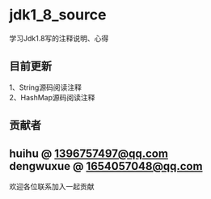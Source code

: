 # jdk1_8_source
学习Jdk1.8写的注释说明、心得

## 目前更新
1、String源码阅读注释 \
2、HashMap源码阅读注释 


## 贡献者
huihu @ 1396757497@qq.com \
dengwuxue @ 1654057048@qq.com
-----------------------
欢迎各位联系加入一起贡献

